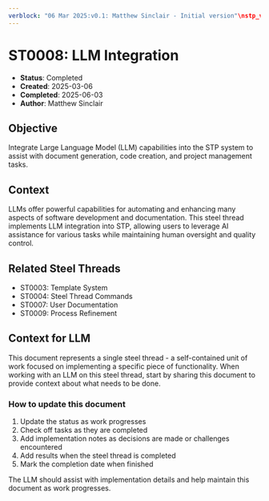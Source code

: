 ```yaml
---
verblock: "06 Mar 2025:v0.1: Matthew Sinclair - Initial version"\nstp_version: 1.2.1\nstatus: Completed\ncreated: 20250306\ncompleted: 20250603\n
---
```

# ST0008: LLM Integration

- **Status**: Completed
- **Created**: 2025-03-06
- **Completed**: 2025-06-03
- **Author**: Matthew Sinclair

## Objective

Integrate Large Language Model (LLM) capabilities into the STP system to assist with document generation, code creation, and project management tasks.

## Context

LLMs offer powerful capabilities for automating and enhancing many aspects of software development and documentation. This steel thread implements LLM integration into STP, allowing users to leverage AI assistance for various tasks while maintaining human oversight and quality control.

## Related Steel Threads

- ST0003: Template System
- ST0004: Steel Thread Commands
- ST0007: User Documentation
- ST0009: Process Refinement

## Context for LLM

This document represents a single steel thread - a self-contained unit of work focused on implementing a specific piece of functionality. When working with an LLM on this steel thread, start by sharing this document to provide context about what needs to be done.

### How to update this document

1. Update the status as work progresses
2. Check off tasks as they are completed
3. Add implementation notes as decisions are made or challenges encountered
4. Add results when the steel thread is completed
5. Mark the completion date when finished

The LLM should assist with implementation details and help maintain this document as work progresses.

